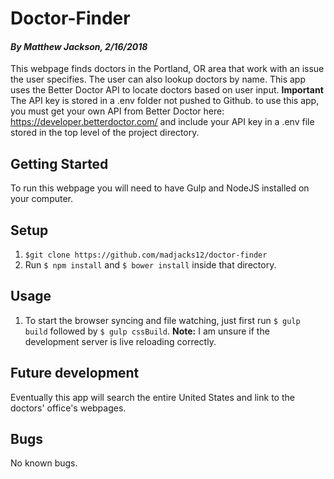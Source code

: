 # Doctor-Finder
#### _By Matthew Jackson, 2/16/2018_

This webpage finds doctors in the Portland, OR area that work with an issue the user specifies. The user can also lookup doctors by name. This app uses the Better Doctor API to locate doctors based on user input.
**Important** <br  />
The API key is stored in a .env folder not pushed to Github. to use this app, you must get your own API from Better Doctor here: https://developer.betterdoctor.com/ and include your API key in a .env file stored in the top level of the project directory.

## Getting Started

To run this webpage you will need to have Gulp and NodeJS installed on your computer.

## Setup

1. `$git clone https://github.com/madjacks12/doctor-finder`
2. Run `$ npm install` and `$ bower install` inside that directory.

## Usage
1. To start the browser syncing and file watching, just first run `$ gulp build` followed by  `$ gulp cssBuild`.
**Note:** I am unsure if the development server is live reloading correctly.

## Future development
Eventually this app will search the entire United States and link to the doctors' office's webpages.

## Bugs

No known bugs.
